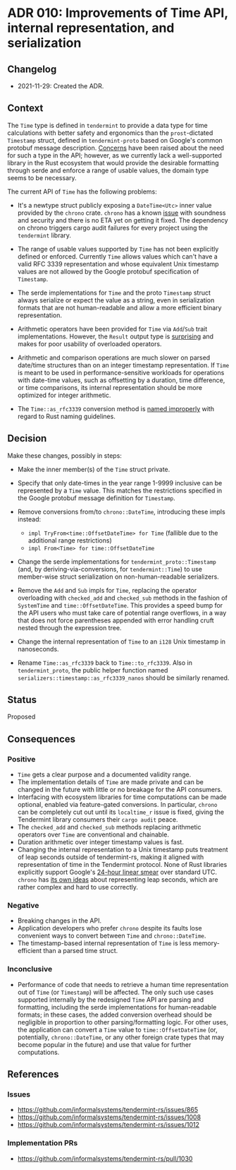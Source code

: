 # ADR 010: Improvements of Time API, internal representation, and serialization

## Changelog

* 2021-11-29: Created the ADR.

## Context

The `Time` type is defined in `tendermint` to provide a data type for time
calculations with better safety and ergonomics than the `prost`-dictated
`Timestamp` struct, defined in `tendermint-proto` based on Google's
common protobuf message description.
[Concerns](https://github.com/informalsystems/tendermint-rs/issues/865) have
been raised about the need for such a type in the API; however, as we
currently lack a well-supported library in the Rust ecosystem that would provide
the desirable formatting through serde and enforce a range of usable values,
the domain type seems to be necessary.

The current API of `Time` has the following problems:

* It's a newtype struct publicly exposing a `DateTime<Utc>` inner value
  provided by the `chrono` crate. `chrono` has a known
  [issue][RUSTSEC-2020-0159] with soundness and security and there is no ETA yet
  on getting it fixed.
  The dependency on chrono triggers cargo audit failures for every project
  using the `tendermint` library.

* The range of usable values supported by `Time` has not been explicitly
  defined or enforced. Currently `Time` allows values which can't have
  a valid RFC 3339 representation and whose equivalent Unix timestamp values
  are not allowed by the Google protobuf specification of `Timestamp`.

* The serde implementations for `Time` and the proto `Timestamp` struct
  always serialize or expect the value as a string, even in serialization
  formats that are not human-readable and allow a more efficient binary
  representation.

* Arithmetic operators have been provided for `Time` via `Add`/`Sub` trait
  implementations. However, the `Result` output type is
  [surprising][guideline-overload] and makes for poor usability of overloaded
  operators.

* Arithmetic and comparison operations are much slower on parsed date/time
  structures than on an integer timestamp representation.
  If `Time` is meant to be used in performance-sensitive workloads
  for operations with date-time values, such as offsetting by a duration,
  time difference, or time comparisons, its internal representation should be
  more optimized for integer arithmetic.

* The `Time::as_rfc3339` conversion method is
  [named improperly][guideline-naming] with regard to Rust naming guidelines.

[RUSTSEC-2020-0159]: https://rustsec.org/advisories/RUSTSEC-2020-0159.html
[guideline-overload]: https://rust-lang.github.io/api-guidelines/predictability.html#c-overload
[guideline-naming]: https://rust-lang.github.io/api-guidelines/naming.html#c-conv

## Decision

Make these changes, possibly in steps:

* Make the inner member(s) of the `Time` struct private.

* Specify that only date-times in the year range 1-9999 inclusive
  can be represented by a `Time` value. This matches the restrictions
  specified in the Google protobuf message definition for `Timestamp`.

* Remove conversions from/to `chrono::DateTime`,
  introducing these impls instead:
  * `impl TryFrom<time::OffsetDateTime> for Time`
    (fallible due to the additional range restrictions)
  * `impl From<Time> for time::OffsetDateTime`

* Change the serde implementations for `tendermint_proto::Timestamp`
  (and, by deriving-via-conversions, for `tendermint::Time`) to use
  member-wise struct serialization on non-human-readable serializers.

* Remove the `Add` and `Sub` impls for `Time`, replacing the operator
  overloading with `checked_add` and `checked_sub` methods in the fashion of
  `SystemTime` and `time::OffsetDateTime`. This provides a speed bump for the
  API users who must take care of potential range overflows, in a way that
  does not force parentheses appended with error handling cruft nested
  through the expression tree.

* Change the internal representation of `Time` to an `i128` Unix timestamp
  in nanoseconds.

* Rename `Time::as_rfc3339` back to `Time::to_rfc3339`.
  Also in `tendermint_proto`, the public helper function named
  `serializers::timestamp::as_rfc3339_nanos` should be similarly renamed.

## Status

Proposed

## Consequences

### Positive

* `Time` gets a clear purpose and a documented validity range.
* The implementation details of `Time` are made private and can be changed
  in the future with little or no breakage for the API consumers.
* Interfacing with ecosystem libraries for time computations can be made
  optional, enabled via feature-gated conversions. In particular, `chrono`
  can be completely cut out until its `localtime_r` issue is fixed,
  giving the Tendermint library consumers their `cargo audit` peace.
* The `checked_add` and `checked_sub` methods replacing arithmetic operators
  over `Time` are conventional and chainable.
* Duration arithmetic over integer timestamp values is fast.
* Changing the internal representation to a Unix timestamp puts treatment of
  leap seconds outside of tendermint-rs, making it aligned with representation
  of time in the Tendermint protocol. None of Rust libraries explicitly
  support Google's [24-hour linear smear][google-smear] over standard UTC.
  `chrono` has [its own ideas][chrono-leap] about representing leap seconds,
  which are rather complex and hard to use correctly.

[google-smear]: https://developers.google.com/time/smear
[chrono-leap]: https://docs.rs/chrono/0.4.19/chrono/naive/struct.NaiveTime.html#leap-second-handling

### Negative

* Breaking changes in the API.
* Application developers who prefer `chrono` despite its faults lose
  convenient ways to convert between `Time` and `chrono::DateTime`.
* The timestamp-based internal representation of `Time` is less
  memory-efficient than a parsed time struct.

### Inconclusive

* Performance of code that needs to retrieve a human time representation
  out of `Time` (or `Timestamp`) will be affected. The only such use cases
  supported internally by the redesigned `Time` API are parsing and formatting,
  including the serde implementations for human-readable formats;
  in these cases, the added conversion overhead should be negligible
  in proportion to other parsing/formatting logic.
  For other uses, the application can convert a `Time` value to
  `time::OffsetDateTime` (or, potentially, `chrono::DateTime`, or any other
  foreign crate types that may become popular in the future) and use that
  value for further computations.

## References

### Issues

* https://github.com/informalsystems/tendermint-rs/issues/865
* https://github.com/informalsystems/tendermint-rs/issues/1008
* https://github.com/informalsystems/tendermint-rs/issues/1012

### Implementation PRs

* https://github.com/informalsystems/tendermint-rs/pull/1030
